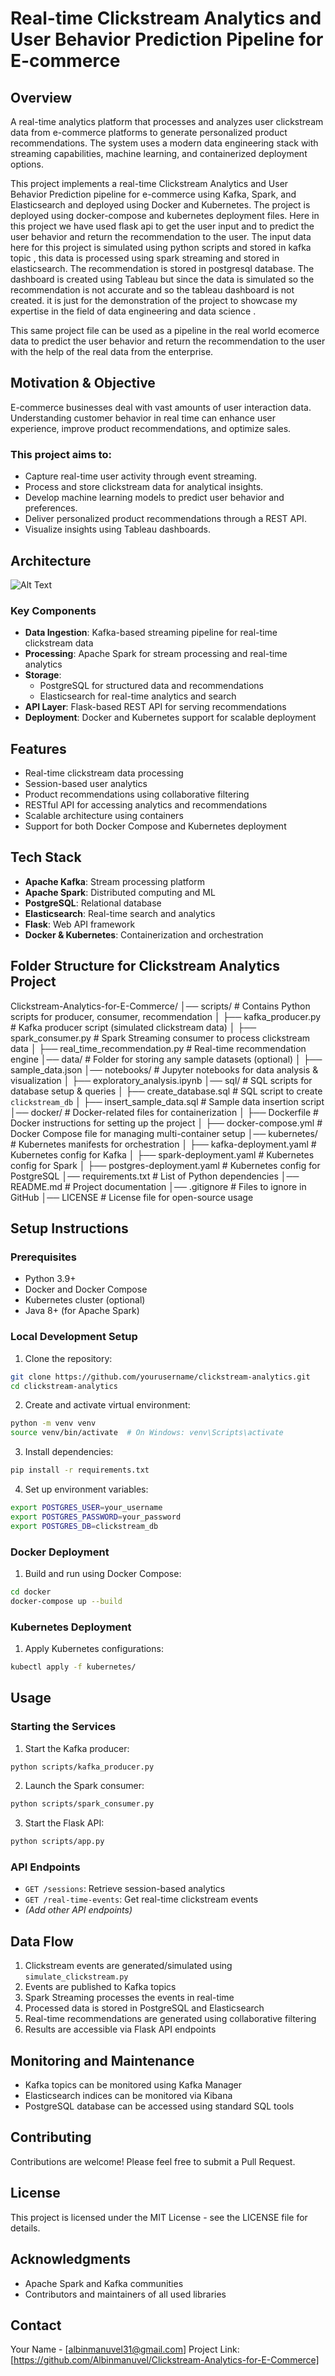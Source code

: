 # Real-time Clickstream Analytics and User Behavior Prediction Pipeline for E-commerce

## Overview
A real-time analytics platform that processes and analyzes user clickstream data from e-commerce platforms to generate personalized product recommendations. The system uses a modern data engineering stack with streaming capabilities, machine learning, and containerized deployment options.

This project implements a real-time Clickstream Analytics and User Behavior Prediction pipeline for e-commerce using Kafka, Spark, and Elasticsearch and deployed using Docker and Kubernetes. The project is deployed using docker-compose and kubernetes deployment files. Here in this project we have used flask api to get the user input and to predict the user behavior and return the recommendation to the user. The input data here for this project is simulated using python scripts and stored in kafka topic , this data is processed using spark streaming and stored in elasticsearch. The recommendation is stored in postgresql database. The dashboard is created using Tableau but since the data is simulated so the recommendation is not accurate and so the tableau dashboard is not created. it is just for the demonstration of the project to showcase my expertise in the field of data engineering and data science . 

This same project file can be used as a pipeline in the real world ecomerce data to predict the user behavior and return the recommendation to the user with the help of the real data from the enterprise.

## Motivation & Objective
E-commerce businesses deal with vast amounts of user interaction data. Understanding customer behavior in real time can enhance user experience, improve product recommendations, and optimize sales. 

### This project aims to:
- Capture real-time user activity through event streaming.
- Process and store clickstream data for analytical insights.
- Develop machine learning models to predict user behavior and preferences.
- Deliver personalized product recommendations through a REST API.
- Visualize insights using Tableau dashboards.

## Architecture
![Alt Text](https://github.com/Albinmanuvel/Clickstream-Analytics-for-E-Commerce/blob/main/images/Architecture.png?raw=true)



### Key Components
- **Data Ingestion**: Kafka-based streaming pipeline for real-time clickstream data
- **Processing**: Apache Spark for stream processing and real-time analytics
- **Storage**: 
  - PostgreSQL for structured data and recommendations
  - Elasticsearch for real-time analytics and search
- **API Layer**: Flask-based REST API for serving recommendations
- **Deployment**: Docker and Kubernetes support for scalable deployment

## Features
- Real-time clickstream data processing
- Session-based user analytics
- Product recommendations using collaborative filtering
- RESTful API for accessing analytics and recommendations
- Scalable architecture using containers
- Support for both Docker Compose and Kubernetes deployment

## Tech Stack
- **Apache Kafka**: Stream processing platform
- **Apache Spark**: Distributed computing and ML
- **PostgreSQL**: Relational database
- **Elasticsearch**: Real-time search and analytics
- **Flask**: Web API framework
- **Docker & Kubernetes**: Containerization and orchestration

## Folder Structure for Clickstream Analytics Project
Clickstream-Analytics-for-E-Commerce/
│── scripts/                    # Contains Python scripts for producer, consumer, recommendation
│   ├── kafka_producer.py        # Kafka producer script (simulated clickstream data)
│   ├── spark_consumer.py        # Spark Streaming consumer to process clickstream data
│   ├── real_time_recommendation.py  # Real-time recommendation engine
│── data/                        # Folder for storing any sample datasets (optional)
│   ├── sample_data.json
│── notebooks/                   # Jupyter notebooks for data analysis & visualization
│   ├── exploratory_analysis.ipynb
│── sql/                         # SQL scripts for database setup & queries
│   ├── create_database.sql       # SQL script to create `clickstream_db`
│   ├── insert_sample_data.sql    # Sample data insertion script
│── docker/                       # Docker-related files for containerization
│   ├── Dockerfile                # Docker instructions for setting up the project
│   ├── docker-compose.yml        # Docker Compose file for managing multi-container setup
│── kubernetes/                   # Kubernetes manifests for orchestration
│   ├── kafka-deployment.yaml     # Kubernetes config for Kafka
│   ├── spark-deployment.yaml     # Kubernetes config for Spark
│   ├── postgres-deployment.yaml  # Kubernetes config for PostgreSQL
│── requirements.txt              # List of Python dependencies
│── README.md                     # Project documentation
│── .gitignore                     # Files to ignore in GitHub
│── LICENSE                        # License file for open-source usage


## Setup Instructions

### Prerequisites
- Python 3.9+
- Docker and Docker Compose
- Kubernetes cluster (optional)
- Java 8+ (for Apache Spark)

### Local Development Setup

1. Clone the repository:

```bash
git clone https://github.com/yourusername/clickstream-analytics.git
cd clickstream-analytics
```

2. Create and activate virtual environment:
```bash
python -m venv venv
source venv/bin/activate  # On Windows: venv\Scripts\activate
```

3. Install dependencies:
```bash
pip install -r requirements.txt
```

4. Set up environment variables:
```bash
export POSTGRES_USER=your_username
export POSTGRES_PASSWORD=your_password
export POSTGRES_DB=clickstream_db
```

### Docker Deployment

1. Build and run using Docker Compose:
```bash
cd docker
docker-compose up --build
```

### Kubernetes Deployment

1. Apply Kubernetes configurations:
```bash
kubectl apply -f kubernetes/
```

## Usage

### Starting the Services

1. Start the Kafka producer:
```bash
python scripts/kafka_producer.py
```

2. Launch the Spark consumer:
```bash
python scripts/spark_consumer.py
```

3. Start the Flask API:
```bash
python scripts/app.py
```

### API Endpoints

- `GET /sessions`: Retrieve session-based analytics
- `GET /real-time-events`: Get real-time clickstream events
- *(Add other API endpoints)*

## Data Flow

1. Clickstream events are generated/simulated using `simulate_clickstream.py`
2. Events are published to Kafka topics
3. Spark Streaming processes the events in real-time
4. Processed data is stored in PostgreSQL and Elasticsearch
5. Real-time recommendations are generated using collaborative filtering
6. Results are accessible via Flask API endpoints

## Monitoring and Maintenance

- Kafka topics can be monitored using Kafka Manager
- Elasticsearch indices can be monitored via Kibana
- PostgreSQL database can be accessed using standard SQL tools

## Contributing
Contributions are welcome! Please feel free to submit a Pull Request.

## License
This project is licensed under the MIT License - see the LICENSE file for details.

## Acknowledgments
- Apache Spark and Kafka communities
- Contributors and maintainers of all used libraries

## Contact
Your Name - [albinmanuvel31@gmail.com]
Project Link: [https://github.com/Albinmanuvel/Clickstream-Analytics-for-E-Commerce]
